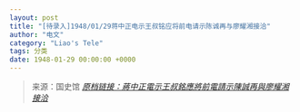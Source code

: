 ```yaml
---
layout: post
title: "[待录入]1948/01/29蒋中正电示王叔铭应将前电请示陈诚再与廖耀湘接洽"
author: "电文"
category: "Liao's Tele"
tags: 分类
date: 1948-01-29 00:00:00 +0000
---
```

> 来源：国史馆 [*原档链接：蔣中正電示王叔銘應將前電請示陳誠再與廖耀湘接洽*](https://ahonline.drnh.gov.tw/index.php?act=Display/image/5894523lq6k3hL)